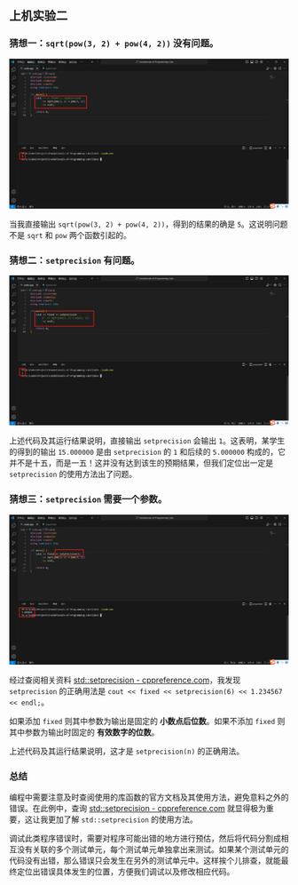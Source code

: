 ## 上机实验二

### 猜想一：`sqrt(pow(3, 2) + pow(4, 2))` 没有问题。

![没问题](./cout5.png)

当我直接输出 `sqrt(pow(3, 2) + pow(4, 2))`，得到的结果的确是 `5`。这说明问题不是 `sqrt` 和 `pow` 两个函数引起的。

### 猜想二：`setprecision` 有问题。

![有问题](./cout-setprecision.png)

上述代码及其运行结果说明，直接输出 `setprecision` 会输出 `1`。这表明，某学生的得到的输出 `15.000000` 是由 `setprecision` 的 `1` 和后续的 `5.000000` 构成的，它并不是十五，而是一五！这并没有达到该生的预期结果，但我们定位出一定是 `setprecision` 的使用方法出了问题。

### 猜想三：`setprecision` 需要一个参数。

![加参数](./cout-setprecision-6.png)

经过查阅相关资料 [std::setprecision - cppreference.com](https://en.cppreference.com/w/cpp/io/manip/setprecision)，我发现 `setprecision` 的正确用法是 `cout << fixed << setprecision(6) << 1.234567 << endl;`。

如果添加 `fixed` 则其中参数为输出是固定的 **小数点后位数**。如果不添加 `fixed` 则其中参数为输出时固定的 **有效数字的位数**。

上述代码及其运行结果说明，这才是 `setprecision(n)` 的正确用法。

### 总结

编程中需要注意及时查阅使用的库函数的官方文档及其使用方法，避免意料之外的错误。在此例中，查询 [std::setprecision - cppreference.com](https://en.cppreference.com/w/cpp/io/manip/setprecision) 就显得极为重要，这让我更加了解 `std::setprecision` 的使用方法。

调试此类程序错误时，需要对程序可能出错的地方进行预估，然后将代码分割成相互没有关联的多个测试单元，每个测试单元单独拿出来测试。如果某个测试单元的代码没有出错，那么错误只会发生在另外的测试单元中。这样挨个儿排查，就能最终定位出错误具体发生的位置，方便我们调试以及修改相应代码。
